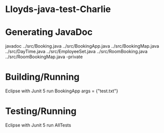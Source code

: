 Lloyds-java-test-Charlie
========================
Generating JavaDoc
==================
<p>javadoc ../src/Booking.java ../src/BookingApp.java ../src/BookingMap.java ../src/DayTime.java ../src/EmployeeSet.java ../src/RoomBooking.java ../src/RoomBookingMap.java -private</p>

Building/Running
================
<p>Eclipse with Junit 5 run BookingApp args = {"test.txt"}</p>

Testing/Running
================
<p>Eclipse with Junit 5 run AllTests</p>
